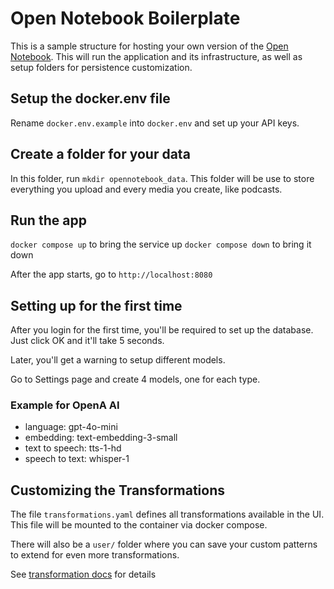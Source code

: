 # Open Notebook Boilerplate

This is a sample structure for hosting your own version of the [Open Notebook](https://github.com/lfnovo/open-notebook). This will run the application and its infrastructure, as well as setup folders for persistence customization. 

## Setup the docker.env file

Rename `docker.env.example` into `docker.env` and set up your API keys.

## Create a folder for your data

In this folder, run `mkdir opennotebook_data`. This folder will be use to store everything you upload and every media you create, like podcasts. 

## Run the app

`docker compose up` to bring the service up
`docker compose down` to bring it down

After the app starts, go to `http://localhost:8080`

## Setting up for the first time

After you login for the first time, you'll be required to set up the database.
Just click OK and it'll take 5 seconds. 
 
Later, you'll get a warning to setup different models. 

Go to Settings page and create 4 models, one for each type. 

### Example for OpenA AI

- language: gpt-4o-mini
- embedding: text-embedding-3-small
- text to speech: tts-1-hd
- speech to text: whisper-1

## Customizing the Transformations

The file `transformations.yaml` defines all transformations available in the UI. This file will be mounted to the container via docker compose. 

There will also be a `user/` folder where you can save your custom patterns to extend for even more transformations.

See [transformation docs](https://github.com/lfnovo/open-notebook/blob/main/docs/TRANSFORMATIONS.md) for details